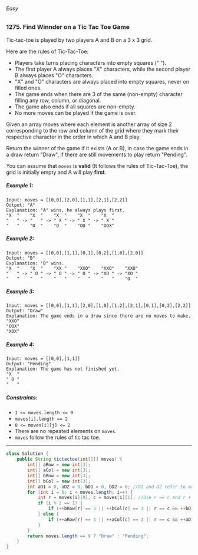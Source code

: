 ###### Easy

### 1275. Find Winnder on a Tic Tac Toe Game

Tic-tac-toe is played by two players A and B on a 3 x 3 grid.

Here are the rules of Tic-Tac-Toe:

- Players take turns placing characters into empty squares (" ").
- The first player A always places "X" characters, while the second player B always places "O" characters.
- "X" and "O" characters are always placed into empty squares, never on filled ones.
- The game ends when there are 3 of the same (non-empty) character filling any row, column, or diagonal.
- The game also ends if all squares are non-empty.
- No more moves can be played if the game is over.

Given an array moves where each element is another array of size 2 corresponding to the row and column of the grid where they mark their respective character in the order in which A and B play.

Return the winner of the game if it exists (A or B), in case the game ends in a draw return "Draw", if there are still movements to play return "Pending".

You can assume that `moves` is **valid** (It follows the rules of Tic-Tac-Toe), the grid is initially empty and A will play **first**.

 

##### Example 1:
```
Input: moves = [[0,0],[2,0],[1,1],[2,1],[2,2]]
Output: "A"
Explanation: "A" wins, he always plays first.
"X  "    "X  "    "X  "    "X  "    "X  "
"   " -> "   " -> " X " -> " X " -> " X "
"   "    "O  "    "O  "    "OO "    "OOX"
```
##### Example 2:
```
Input: moves = [[0,0],[1,1],[0,1],[0,2],[1,0],[2,0]]
Output: "B"
Explanation: "B" wins.
"X  "    "X  "    "XX "    "XXO"    "XXO"    "XXO"
"   " -> " O " -> " O " -> " O " -> "XO " -> "XO " 
"   "    "   "    "   "    "   "    "   "    "O  "
```
##### Example 3:
```
Input: moves = [[0,0],[1,1],[2,0],[1,0],[1,2],[2,1],[0,1],[0,2],[2,2]]
Output: "Draw"
Explanation: The game ends in a draw since there are no moves to make.
"XXO"
"OOX"
"XOX"
```
##### Example 4:
```
Input: moves = [[0,0],[1,1]]
Output: "Pending"
Explanation: The game has not finished yet.
"X  "
" O "
"   "
``` 

##### Constraints:

- `1 <= moves.length <= 9`
- `moves[i].length == 2`
- `0 <= moves[i][j] <= 2`
- There are no repeated elements on `moves`.
- `moves` follow the rules of tic tac toe.

***

```java
class Solution {
    public String tictactoe(int[][] moves) {
        int[] aRow = new int[3];
        int[] aCol = new int[3];
        int[] bRow = new int[3];
        int[] bCol = new int[3];
        int aD1 = 0, aD2 = 0, bD1 = 0, bD2 = 0; //D1 and D2 refer to main and skew diagonals respectively
        for (int i = 0; i < moves.length; i++) {
            int r = moves[i][0], c = moves[i][1]; //Use r == c and r + c == 2 to judge main and skew diagonals. r是行，c是列
            if (i % 2 == 1) {
                if (++bRow[r] == 3 || ++bCol[c] == 3 || r == c && ++bD1 == 3 || r + c == 2 && ++bD2 == 3) return "B";
            } else {
                if (++aRow[r] == 3 || ++aCol[c] == 3 || r == c && ++aD1 == 3 || r + c == 2 && ++aD2 == 3) return "A";
            }            
        }
        return moves.length == 9 ? "Draw" : "Pending";
    }
}
```
